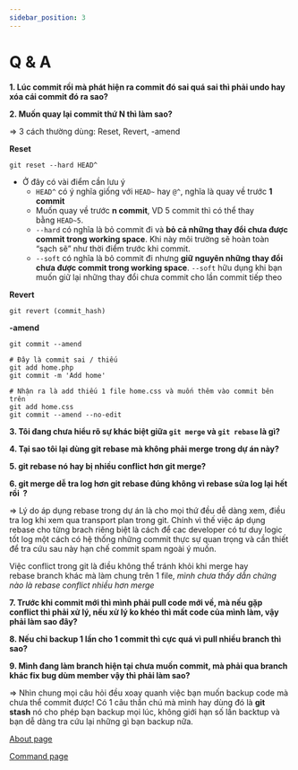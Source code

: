 ```yaml
---
sidebar_position: 3
---
```


# Q & A

**1. Lúc commit rồi mà phát hiện ra commit đó sai quá sai thì phải undo hay xóa cái commit đó ra sao?**

**2. Muốn quay lại commit thứ N thì làm sao?**

=> 3 cách thường dùng: Reset, Revert, -amend

**Reset**

```
git reset --hard HEAD^
```

- Ở đây có vài điểm cần lưu ý
  - `HEAD^` có ý nghĩa giống với `HEAD~` hay `@^`, nghĩa là quay về trước **1 commit**
  - Muốn quay về trước **n commit**, VD 5 commit thì có thể thay bằng `HEAD~5`.
  - `--hard` có nghĩa là bỏ commit đi và **bỏ cả những thay đổi chưa được commit trong working space**. Khi này môi trường sẽ hoàn toàn “sạch sẽ” như thời điểm trước khi commit.
  - `--soft` có nghĩa là bỏ commit đi nhưng **giữ nguyên những thay đổi chưa được commit trong working space**. `--soft` hữu dụng khi bạn muốn giữ lại những thay đổi chưa commit cho lần commit tiếp theo

**Revert**

```
git revert (commit_hash)
```

**-amend**

```
git commit --amend

# Đây là commit sai / thiếu
git add home.php
git commit -m 'Add home'

# Nhận ra là add thiếu 1 file home.css và muốn thêm vào commit bên trên
git add home.css
git commit --amend --no-edit
```

**3. Tôi đang chưa hiểu rõ sự khác biệt giữa `git merge` và `git rebase` là gì?**

**4. Tại sao tôi lại dùng git rebase mà không phải merge trong dự án này?**

**5. git rebase nó hay bị nhiều conflict hơn git merge?**

**6. git merge dễ tra log hơn git rebase đúng không vì rebase sửa log lại hết rồi  ?**

=> Lý do áp dụng rebase trong dự án là cho mọi thứ đều dễ dàng xem, điều tra log khi xem qua transport plan trong git. Chính vì thế việc áp dụng rebase cho từng brach riêng biệt là cách để cac developer có tư duy logic tốt log một cách có hệ thống những commit thực sự quan trọng và cần thiết để tra cứu sau này hạn chế commit spam ngoài ý muốn.

Việc conflict trong git là điều không thể tránh khỏi khi merge hay rebase branch khác mà làm chung trên 1 file, *mình chưa thấy dẫn chứng nào là rebase conflict nhiều hơn merge*

**7. Trước khi commit mới thì mình phải pull code mới về, mà nếu gặp conflict thì phải xử lý, nếu xử lý ko khéo thì mất code của mình làm, vậy phải làm sao đây?**

**8. Nếu chỉ backup 1 lần cho 1 commit thì cực quá vì pull nhiều branch thì sao?**

**9. Mình đang làm branch hiện tại chưa muốn commit, mà phải qua branch khác fix bug dùm member vậy thì phải làm sao?**

=> Nhìn chung mọi câu hỏi đều xoay quanh việc bạn muốn backup code mà chưa thể commit được! Có 1 câu thần chú mà mình hay dùng đó là **git stash** nó cho phép bạn backup mọi lúc, không giới hạn số lần backtup và bạn dễ dàng tra cứu lại những gì bạn backup nữa.

[About page](https://thanhlamkma.github.io/web-knowledge/docs/git/about)

[Command page](https://thanhlamkma.github.io/web-knowledge/docs/git/commands)
